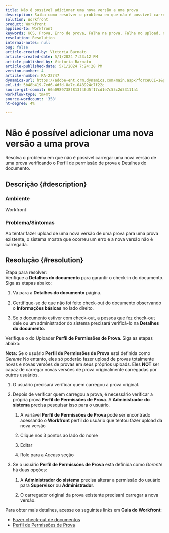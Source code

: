 ```yaml
---
title: Não é possível adicionar uma nova versão a uma prova
description: Saiba como resolver o problema em que não é possível carregar uma nova versão de uma prova.
solution: Workfront
product: Workfront
applies-to: Workfront
keywords: KCS, Prova, Erro de prova, Falha na prova, Falha no upload, nova versão, Workfront
resolution: Resolution
internal-notes: null
bug: false
article-created-by: Victoria Barnato
article-created-date: 5/1/2024 7:23:12 PM
article-published-by: Victoria Barnato
article-published-date: 5/1/2024 7:24:28 PM
version-number: 4
article-number: KA-22747
dynamics-url: https://adobe-ent.crm.dynamics.com/main.aspx?forceUCI=1&pagetype=entityrecord&etn=knowledgearticle&id=e55ddd3a-f007-ef11-9f89-000d3a372703
exl-id: 5b48b419-7ed6-4dfd-8a7c-048924c7f22c
source-git-commit: 60a0989738f813f46d5f17cd1e7c55c2d53111a1
workflow-type: tm+mt
source-wordcount: '358'
ht-degree: 4%

---
```


# Não é possível adicionar uma nova versão a uma prova


Resolva o problema em que não é possível carregar uma nova versão de uma prova verificando o Perfil de permissão de prova e Detalhes do documento.

## Descrição {#description}


### <b>Ambiente</b>

Workfront



### <b>Problema/Sintomas</b>

Ao tentar fazer upload de uma nova versão de uma prova para uma prova existente, o sistema mostra que ocorreu um erro e a nova versão não é carregada.


## Resolução {#resolution}

Etapa para resolver:<br>
Verifique a <b>Detalhes do documento</b> para garantir o check-in do documento. Siga as etapas abaixo:

1. Vá para a <b>Detalhes do documento</b> página.


2. Certifique-se de que não foi feito check-out do documento observando o <b>Informações básicas</b> no lado direito.


3. Se o documento estiver com check-out, a pessoa que fez check-out dele ou um administrador do sistema precisará verificá-lo na <b>Detalhes do documento.</b>




Verifique o do Uploader <b>Perfil de Permissões de Prova</b>. Siga as etapas abaixo:

<b>Nota:</b> Se o usuário <b>Perfil de Permissões de Prova</b> está definida como *Gerente* No entanto, eles só poderão fazer upload de provas totalmente novas e novas versões de provas em seus próprios uploads. Eles <b>NOT</b> ser capaz de carregar novas versões de prova originalmente carregadas por outros usuários.

1. O usuário precisará verificar quem carregou a prova original.


2. Depois de verificar quem carregou a prova, é necessário verificar a própria prova <b>Perfil de Permissões de Prova</b>. A <b>Administrador do sistema</b> precisa pesquisar isso para o usuário.

   1. A variável <b>Perfil de Permissões de Prova</b> pode ser encontrado acessando o <b>Workfront</b> perfil do usuário que tentou fazer upload da nova versão


   2. Clique nos 3 pontos ao lado do nome


   3. Editar


   4. Role para a *Access* seção


3. Se o usuário <b>Perfil de Permissões de Prova</b> está definida como *Gerente* há duas opções:

   1. A <b>Administrador do sistema</b> precisa alterar a permissão do usuário para <b>Supervisor</b> ou <b>Administrador</b>.


   2. O carregador original da prova existente precisará carregar a nova versão.




Para obter mais detalhes, acesse os seguintes links em <b>Guia do Workfront</b>:

- [Fazer check-out de documentos](https://experienceleague.adobe.com/docs/workfront/using/documents/manage-documents/check-out-documents.html)
- [Perfil de Permissões de Prova](https://experienceleague.adobe.com/docs/workfront/using/review-and-approve-work/proofing/proofing-overview/permission-profiles.html)
